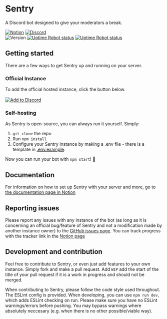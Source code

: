 # Sentry
A Discord bot designed to give your moderators a break.

[![Notion](https://img.shields.io/badge/-notion-212121?logo=notion&style=flat)](https://www.notion.so/Sentry-9b1df2c92d8448a3934ec3de74217061) 
[![Discord](https://img.shields.io/discord/766723862766944318?color=7289DA&label=support%20discord)](https://discord.gg/V3macC3)\
![Version](https://img.shields.io/github/package-json/version/Anidox/Sentry?label=version) 
[![Uptime Robot status](https://img.shields.io/uptimerobot/status/m786154507-389a4a44e43a89aab2a12488?label=bot%20status)](https://status.sentrybot.tech) 
[![Uptime Robot status](https://img.shields.io/uptimerobot/status/m786154509-ca7e6a7e42db726e6bf2ba09?label=website%20status)](https://status.sentrybot.tech)

## Getting started
There are a few ways to get Sentry up and running on your server.

### Official Instance
To add the official hosted instance, click the button below.\
\
[![Add to Discord](https://img.shields.io/badge/-add%20sentry-%23ED213A?logo=discord&logoColor=white)](https://add.sentrybot.tech/)

### Self-hosting
As Sentry is open-source, you can always run it yourself. Simply:

  1. `git clone` the repo
  2. Run `npm install`
  3. Configure your Sentry instance by making a .env file - there is a template in [.env.example](.env.example).
  
Now you can run your bot with `npm start`! 🎉

## Documentation
For information on how to set up Sentry with your server and more, go to [the documentation page in Notion](https://www.notion.so/Documentation-cc1267da93414b9e878af9c4c1edc407)

## Reporting issues
Please report any issues with any instance of the bot (as long as it is concerning an official bug/feature of Sentry and not a modification made by another instance owner) to the [GitHub issues page](https://github.com/Anidox/Sentry/issues). You can track progress with the tracker link in the [Notion page](https://www.notion.so/Sentry-9b1df2c92d8448a3934ec3de74217061)

## Development and contribution
Feel free to contribute to Sentry, or even just add features to your own instance. Simply fork and make a pull request. Add `WIP` add the start of the title of your pull request if it is a work in progress and should not be merged.

When contributing to Sentry, please follow the code style used throughout. The ESLint config is provided. When developing, you can use `npm run dev`, which adds ESLint checking on run. Please make sure you have no ESLint warnings/errors before pushing. You may bypass warnings where absolutely neccesary (e.g. when there is no other possible/viable way).
